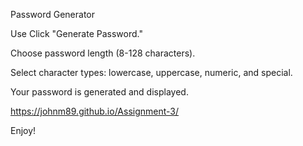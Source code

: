 Password Generator

Use
Click "Generate Password."

Choose password length (8-128 characters).

Select character types: lowercase, uppercase, numeric, and special.

Your password is generated and displayed.

https://johnm89.github.io/Assignment-3/

Enjoy!